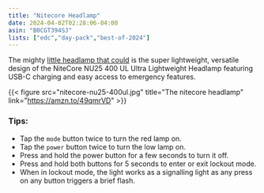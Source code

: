 ```yaml
---
title: "Nitecore Headlamp"
date: 2024-04-02T02:28:06-04:00
asin: "B0CGT394SJ"
lists: ["edc","day-pack","best-of-2024"]
---
```


The mighty [little headlamp that could](https://amzn.to/49qmrVD) is the super lightweight, versatile design of the NiteCore NU25 400 UL Ultra Lightweight Headlamp featuring USB-C charging and easy access to emergency features.

{{< figure src="nitecore-nu25-400ul.jpg" title="The nitecore headlamp" link="https://amzn.to/49qmrVD" >}}

### Tips:
- Tap the `mode` button twice to turn the red lamp on.  
- Tap the `power` button twice to turn the low lamp on.  
- Press and hold the power button for a few seconds to turn it off.  
- Press and hold both buttons for 5 seconds to enter or exit lockout mode.  
- When in lockout mode, the light works as a signalling light as any press on any button triggers a brief flash.  




